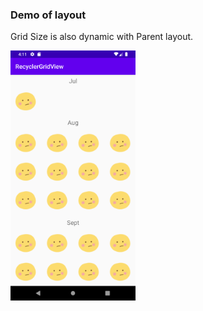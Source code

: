 ### Demo of layout

Grid Size is also dynamic with Parent layout.

<img src="https://github.com/Anshul1507/Kotlin-Samples/blob/master/Images/RecyclerGridView.png" height="400" >
